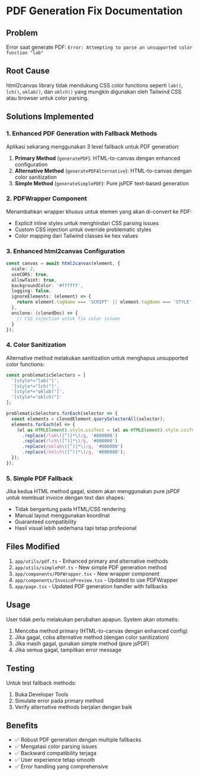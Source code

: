 # PDF Generation Fix Documentation

## Problem
Error saat generate PDF: `Error: Attempting to parse an unsupported color function "lab"`

## Root Cause
html2canvas library tidak mendukung CSS color functions seperti `lab()`, `lch()`, `oklab()`, dan `oklch()` yang mungkin digunakan oleh Tailwind CSS atau browser untuk color parsing.

## Solutions Implemented

### 1. Enhanced PDF Generation with Fallback Methods

Aplikasi sekarang menggunakan 3 level fallback untuk PDF generation:

1. **Primary Method** (`generatePDF`): HTML-to-canvas dengan enhanced configuration
2. **Alternative Method** (`generatePDFAlternative`): HTML-to-canvas dengan color sanitization  
3. **Simple Method** (`generateSimplePDF`): Pure jsPDF text-based generation

### 2. PDFWrapper Component

Menambahkan wrapper khusus untuk elemen yang akan di-convert ke PDF:
- Explicit inline styles untuk menghindari CSS parsing issues
- Custom CSS injection untuk override problematic styles
- Color mapping dari Tailwind classes ke hex values

### 3. Enhanced html2canvas Configuration

```typescript
const canvas = await html2canvas(element, {
  scale: 2,
  useCORS: true,
  allowTaint: true,
  backgroundColor: '#ffffff',
  logging: false,
  ignoreElements: (element) => {
    return element.tagName === 'SCRIPT' || element.tagName === 'STYLE';
  },
  onclone: (clonedDoc) => {
    // CSS injection untuk fix color issues
  }
});
```

### 4. Color Sanitization

Alternative method melakukan sanitization untuk menghapus unsupported color functions:

```typescript
const problematicSelectors = [
  '[style*="lab("]',
  '[style*="lch("]', 
  '[style*="oklab("]',
  '[style*="oklch("]'
];

problematicSelectors.forEach(selector => {
  const elements = clonedElement.querySelectorAll(selector);
  elements.forEach(el => {
    (el as HTMLElement).style.cssText = (el as HTMLElement).style.cssText
      .replace(/lab\([^)]*\)/g, '#000000')
      .replace(/lch\([^)]*\)/g, '#000000')
      .replace(/oklab\([^)]*\)/g, '#000000')
      .replace(/oklch\([^)]*\)/g, '#000000');
  });
});
```

### 5. Simple PDF Fallback

Jika kedua HTML method gagal, sistem akan menggunakan pure jsPDF untuk membuat invoice dengan text dan shapes:

- Tidak bergantung pada HTML/CSS rendering
- Manual layout menggunakan koordinat
- Guaranteed compatibility
- Hasil visual lebih sederhana tapi tetap profesional

## Files Modified

1. `app/utils/pdf.ts` - Enhanced primary and alternative methods
2. `app/utils/simplePdf.ts` - New simple PDF generation method  
3. `app/components/PDFWrapper.tsx` - New wrapper component
4. `app/components/InvoicePreview.tsx` - Updated to use PDFWrapper
5. `app/page.tsx` - Updated PDF generation handler with fallbacks

## Usage

User tidak perlu melakukan perubahan apapun. System akan otomatis:

1. Mencoba method primary (HTML-to-canvas dengan enhanced config)
2. Jika gagal, coba alternative method (dengan color sanitization)
3. Jika masih gagal, gunakan simple method (pure jsPDF)
4. Jika semua gagal, tampilkan error message

## Testing

Untuk test fallback methods:
1. Buka Developer Tools
2. Simulate error pada primary method
3. Verify alternative methods berjalan dengan baik

## Benefits

- ✅ Robust PDF generation dengan multiple fallbacks
- ✅ Mengatasi color parsing issues
- ✅ Backward compatibility terjaga
- ✅ User experience tetap smooth
- ✅ Error handling yang comprehensive